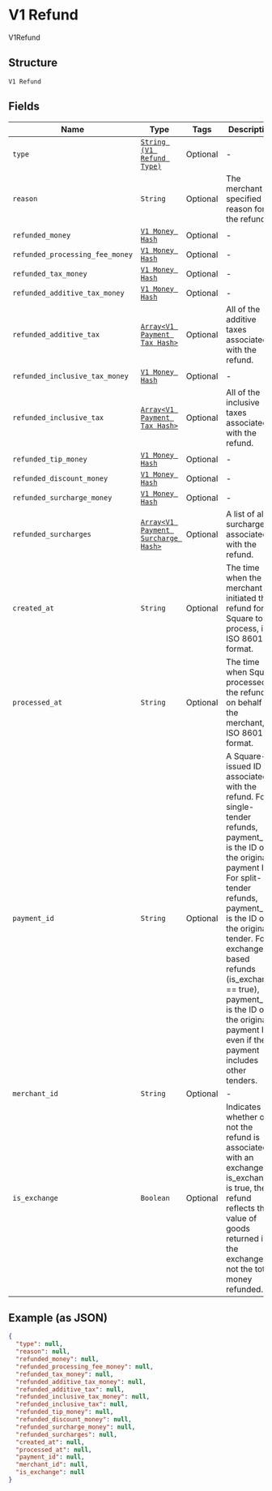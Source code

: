 
# V1 Refund

V1Refund

## Structure

`V1 Refund`

## Fields

| Name | Type | Tags | Description |
|  --- | --- | --- | --- |
| `type` | [`String (V1 Refund Type)`](../../doc/models/v1-refund-type.md) | Optional | - |
| `reason` | `String` | Optional | The merchant-specified reason for the refund. |
| `refunded_money` | [`V1 Money Hash`](../../doc/models/v1-money.md) | Optional | - |
| `refunded_processing_fee_money` | [`V1 Money Hash`](../../doc/models/v1-money.md) | Optional | - |
| `refunded_tax_money` | [`V1 Money Hash`](../../doc/models/v1-money.md) | Optional | - |
| `refunded_additive_tax_money` | [`V1 Money Hash`](../../doc/models/v1-money.md) | Optional | - |
| `refunded_additive_tax` | [`Array<V1 Payment Tax Hash>`](../../doc/models/v1-payment-tax.md) | Optional | All of the additive taxes associated with the refund. |
| `refunded_inclusive_tax_money` | [`V1 Money Hash`](../../doc/models/v1-money.md) | Optional | - |
| `refunded_inclusive_tax` | [`Array<V1 Payment Tax Hash>`](../../doc/models/v1-payment-tax.md) | Optional | All of the inclusive taxes associated with the refund. |
| `refunded_tip_money` | [`V1 Money Hash`](../../doc/models/v1-money.md) | Optional | - |
| `refunded_discount_money` | [`V1 Money Hash`](../../doc/models/v1-money.md) | Optional | - |
| `refunded_surcharge_money` | [`V1 Money Hash`](../../doc/models/v1-money.md) | Optional | - |
| `refunded_surcharges` | [`Array<V1 Payment Surcharge Hash>`](../../doc/models/v1-payment-surcharge.md) | Optional | A list of all surcharges associated with the refund. |
| `created_at` | `String` | Optional | The time when the merchant initiated the refund for Square to process, in ISO 8601 format. |
| `processed_at` | `String` | Optional | The time when Square processed the refund on behalf of the merchant, in ISO 8601 format. |
| `payment_id` | `String` | Optional | A Square-issued ID associated with the refund. For single-tender refunds, payment_id is the ID of the original payment ID. For split-tender refunds, payment_id is the ID of the original tender. For exchange-based refunds (is_exchange == true), payment_id is the ID of the original payment ID even if the payment includes other tenders. |
| `merchant_id` | `String` | Optional | - |
| `is_exchange` | `Boolean` | Optional | Indicates whether or not the refund is associated with an exchange. If is_exchange is true, the refund reflects the value of goods returned in the exchange not the total money refunded. |

## Example (as JSON)

```json
{
  "type": null,
  "reason": null,
  "refunded_money": null,
  "refunded_processing_fee_money": null,
  "refunded_tax_money": null,
  "refunded_additive_tax_money": null,
  "refunded_additive_tax": null,
  "refunded_inclusive_tax_money": null,
  "refunded_inclusive_tax": null,
  "refunded_tip_money": null,
  "refunded_discount_money": null,
  "refunded_surcharge_money": null,
  "refunded_surcharges": null,
  "created_at": null,
  "processed_at": null,
  "payment_id": null,
  "merchant_id": null,
  "is_exchange": null
}
```

